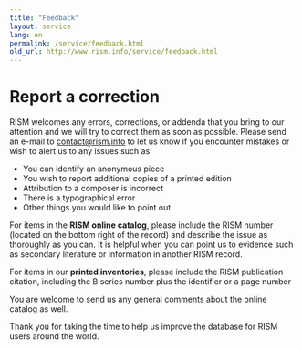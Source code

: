 ```yaml
---
title: "Feedback"
layout: service
lang: en
permalink: /service/feedback.html
old_url: http://www.rism.info/service/feedback.html
---
```


# Report a correction

RISM welcomes any errors, corrections, or addenda that you bring to our attention and we will try to correct them as soon as possible. Please send an e-mail to [contact@rism.info](mailto:contact@rism.info) to let us know if you encounter mistakes or wish to alert us to any issues such as:

* You can identify an anonymous piece
* You wish to report additional copies of a printed edition
* Attribution to a composer is incorrect
* There is a typographical error
* Other things you would like to point out

For items in the **RISM online catalog**, please include the RISM number (located on the bottom right of the record) and describe the issue as thoroughly as you can. It is helpful when you can point us to evidence such as secondary literature or information in another RISM record.

For items in our **printed inventories**, please include the RISM publication citation, including the B series number plus the identifier or a page number

You are welcome to send us any general comments about the online catalog as well.

Thank you for taking the time to help us improve the database for RISM users around the world. 
